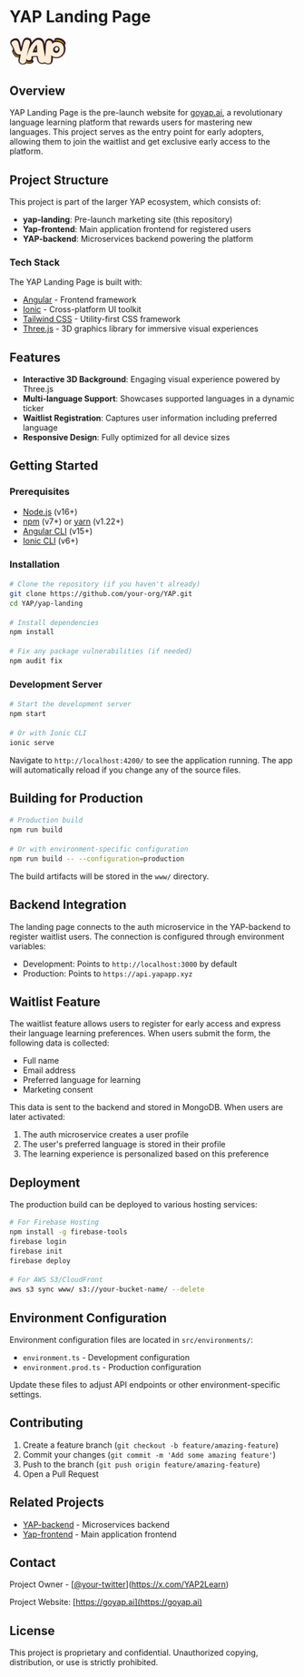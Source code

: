 # YAP Landing Page

<img src="src/assets/images/YAP.png" alt="YAP Logo" width="100"/>

## Overview

YAP Landing Page is the pre-launch website for [goyap.ai](https://goyap.ai), a revolutionary language learning platform that rewards users for mastering new languages. This project serves as the entry point for early adopters, allowing them to join the waitlist and get exclusive early access to the platform.

## Project Structure

This project is part of the larger YAP ecosystem, which consists of:
- **yap-landing**: Pre-launch marketing site (this repository)
- **Yap-frontend**: Main application frontend for registered users
- **YAP-backend**: Microservices backend powering the platform

### Tech Stack

The YAP Landing Page is built with:
- [Angular](https://angular.io/) - Frontend framework
- [Ionic](https://ionicframework.com/) - Cross-platform UI toolkit
- [Tailwind CSS](https://tailwindcss.com/) - Utility-first CSS framework
- [Three.js](https://threejs.org/) - 3D graphics library for immersive visual experiences

## Features

- **Interactive 3D Background**: Engaging visual experience powered by Three.js
- **Multi-language Support**: Showcases supported languages in a dynamic ticker
- **Waitlist Registration**: Captures user information including preferred language
- **Responsive Design**: Fully optimized for all device sizes

## Getting Started

### Prerequisites

- [Node.js](https://nodejs.org/) (v16+)
- [npm](https://www.npmjs.com/) (v7+) or [yarn](https://yarnpkg.com/) (v1.22+)
- [Angular CLI](https://angular.io/cli) (v15+)
- [Ionic CLI](https://ionicframework.com/docs/cli) (v6+)

### Installation

```bash
# Clone the repository (if you haven't already)
git clone https://github.com/your-org/YAP.git
cd YAP/yap-landing

# Install dependencies
npm install

# Fix any package vulnerabilities (if needed)
npm audit fix
```

### Development Server

```bash
# Start the development server
npm start

# Or with Ionic CLI
ionic serve
```

Navigate to `http://localhost:4200/` to see the application running. The app will automatically reload if you change any of the source files.

## Building for Production

```bash
# Production build
npm run build

# Or with environment-specific configuration
npm run build -- --configuration=production
```

The build artifacts will be stored in the `www/` directory.

## Backend Integration

The landing page connects to the auth microservice in the YAP-backend to register waitlist users. The connection is configured through environment variables:

- Development: Points to `http://localhost:3000` by default
- Production: Points to `https://api.yapapp.xyz`

## Waitlist Feature

The waitlist feature allows users to register for early access and express their language learning preferences. When users submit the form, the following data is collected:

- Full name
- Email address
- Preferred language for learning
- Marketing consent

This data is sent to the backend and stored in MongoDB. When users are later activated:

1. The auth microservice creates a user profile
2. The user's preferred language is stored in their profile
3. The learning experience is personalized based on this preference

## Deployment

The production build can be deployed to various hosting services:

```bash
# For Firebase Hosting
npm install -g firebase-tools
firebase login
firebase init
firebase deploy

# For AWS S3/CloudFront
aws s3 sync www/ s3://your-bucket-name/ --delete
```

## Environment Configuration

Environment configuration files are located in `src/environments/`:

- `environment.ts` - Development configuration
- `environment.prod.ts` - Production configuration

Update these files to adjust API endpoints or other environment-specific settings.

## Contributing

1. Create a feature branch (`git checkout -b feature/amazing-feature`)
2. Commit your changes (`git commit -m 'Add some amazing feature'`)
3. Push to the branch (`git push origin feature/amazing-feature`)
4. Open a Pull Request

## Related Projects

- [YAP-backend](../YAP-backend/README.md) - Microservices backend
- [Yap-frontend](../Yap-frontend/README.md) - Main application frontend

## Contact

Project Owner - [[@your-twitter](https://twitter.com/your-twitter)](https://x.com/YAP2Learn)

Project Website: [https://goyap.ai](https://goyap.ai)

## License

This project is proprietary and confidential. Unauthorized copying, distribution, or use is strictly prohibited.
